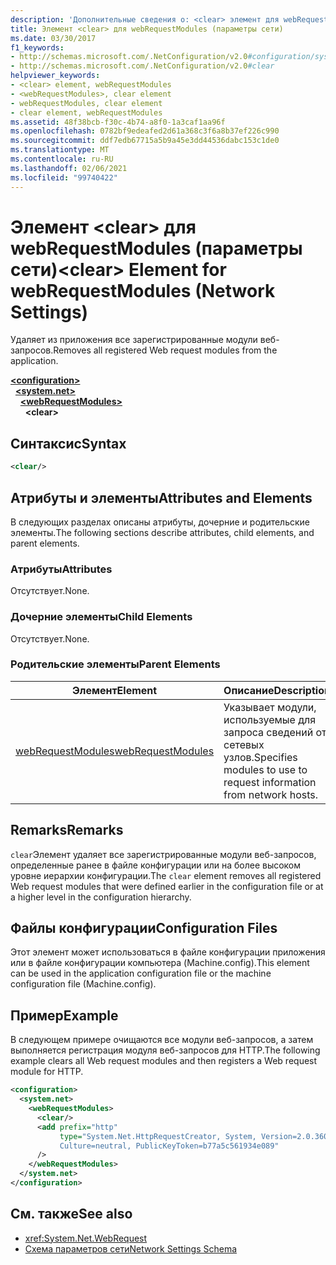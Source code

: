 ```yaml
---
description: 'Дополнительные сведения о: <clear> элемент для webRequestModules (параметры сети)'
title: Элемент <clear> для webRequestModules (параметры сети)
ms.date: 03/30/2017
f1_keywords:
- http://schemas.microsoft.com/.NetConfiguration/v2.0#configuration/system.net/webRequestModules/clear
- http://schemas.microsoft.com/.NetConfiguration/v2.0#clear
helpviewer_keywords:
- <clear> element, webRequestModules
- <webRequestModules>, clear element
- webRequestModules, clear element
- clear element, webRequestModules
ms.assetid: 48f38bcb-f30c-4b74-a8f0-1a3caf1aa96f
ms.openlocfilehash: 0782bf9edeafed2d61a368c3f6a8b37ef226c990
ms.sourcegitcommit: ddf7edb67715a5b9a45e3dd44536dabc153c1de0
ms.translationtype: MT
ms.contentlocale: ru-RU
ms.lasthandoff: 02/06/2021
ms.locfileid: "99740422"
---
```

# <a name="clear-element-for-webrequestmodules-network-settings"></a><span data-ttu-id="2c378-103">Элемент \<clear> для webRequestModules (параметры сети)</span><span class="sxs-lookup"><span data-stu-id="2c378-103">\<clear> Element for webRequestModules (Network Settings)</span></span>

<span data-ttu-id="2c378-104">Удаляет из приложения все зарегистрированные модули веб-запросов.</span><span class="sxs-lookup"><span data-stu-id="2c378-104">Removes all registered Web request modules from the application.</span></span>  

[**\<configuration>**](../configuration-element.md)\
&nbsp;&nbsp;[**\<system.net>**](system-net-element-network-settings.md)\
&nbsp;&nbsp;&nbsp;&nbsp;[**\<webRequestModules>**](webrequestmodules-element-network-settings.md)\
&nbsp;&nbsp;&nbsp;&nbsp;&nbsp;&nbsp;**\<clear>**

## <a name="syntax"></a><span data-ttu-id="2c378-105">Синтаксис</span><span class="sxs-lookup"><span data-stu-id="2c378-105">Syntax</span></span>  
  
```xml  
<clear/>  
```  
  
## <a name="attributes-and-elements"></a><span data-ttu-id="2c378-106">Атрибуты и элементы</span><span class="sxs-lookup"><span data-stu-id="2c378-106">Attributes and Elements</span></span>  

 <span data-ttu-id="2c378-107">В следующих разделах описаны атрибуты, дочерние и родительские элементы.</span><span class="sxs-lookup"><span data-stu-id="2c378-107">The following sections describe attributes, child elements, and parent elements.</span></span>  
  
### <a name="attributes"></a><span data-ttu-id="2c378-108">Атрибуты</span><span class="sxs-lookup"><span data-stu-id="2c378-108">Attributes</span></span>  

 <span data-ttu-id="2c378-109">Отсутствует.</span><span class="sxs-lookup"><span data-stu-id="2c378-109">None.</span></span>  
  
### <a name="child-elements"></a><span data-ttu-id="2c378-110">Дочерние элементы</span><span class="sxs-lookup"><span data-stu-id="2c378-110">Child Elements</span></span>  

 <span data-ttu-id="2c378-111">Отсутствует.</span><span class="sxs-lookup"><span data-stu-id="2c378-111">None.</span></span>  
  
### <a name="parent-elements"></a><span data-ttu-id="2c378-112">Родительские элементы</span><span class="sxs-lookup"><span data-stu-id="2c378-112">Parent Elements</span></span>  
  
|<span data-ttu-id="2c378-113">**Элемент**</span><span class="sxs-lookup"><span data-stu-id="2c378-113">**Element**</span></span>|<span data-ttu-id="2c378-114">**Описание**</span><span class="sxs-lookup"><span data-stu-id="2c378-114">**Description**</span></span>|  
|-----------------|---------------------|  
|[<span data-ttu-id="2c378-115">webRequestModules</span><span class="sxs-lookup"><span data-stu-id="2c378-115">webRequestModules</span></span>](webrequestmodules-element-network-settings.md)|<span data-ttu-id="2c378-116">Указывает модули, используемые для запроса сведений от сетевых узлов.</span><span class="sxs-lookup"><span data-stu-id="2c378-116">Specifies modules to use to request information from network hosts.</span></span>|  
  
## <a name="remarks"></a><span data-ttu-id="2c378-117">Remarks</span><span class="sxs-lookup"><span data-stu-id="2c378-117">Remarks</span></span>  

 <span data-ttu-id="2c378-118">`clear`Элемент удаляет все зарегистрированные модули веб-запросов, определенные ранее в файле конфигурации или на более высоком уровне иерархии конфигурации.</span><span class="sxs-lookup"><span data-stu-id="2c378-118">The `clear` element removes all registered Web request modules that were defined earlier in the configuration file or at a higher level in the configuration hierarchy.</span></span>  
  
## <a name="configuration-files"></a><span data-ttu-id="2c378-119">Файлы конфигурации</span><span class="sxs-lookup"><span data-stu-id="2c378-119">Configuration Files</span></span>  

 <span data-ttu-id="2c378-120">Этот элемент может использоваться в файле конфигурации приложения или в файле конфигурации компьютера (Machine.config).</span><span class="sxs-lookup"><span data-stu-id="2c378-120">This element can be used in the application configuration file or the machine configuration file (Machine.config).</span></span>  
  
## <a name="example"></a><span data-ttu-id="2c378-121">Пример</span><span class="sxs-lookup"><span data-stu-id="2c378-121">Example</span></span>  

 <span data-ttu-id="2c378-122">В следующем примере очищаются все модули веб-запросов, а затем выполняется регистрация модуля веб-запросов для HTTP.</span><span class="sxs-lookup"><span data-stu-id="2c378-122">The following example clears all Web request modules and then registers a Web request module for HTTP.</span></span>  
  
```xml  
<configuration>  
  <system.net>  
    <webRequestModules>  
      <clear/>  
      <add prefix="http"  
           type="System.Net.HttpRequestCreator, System, Version=2.0.3600.0,  
           Culture=neutral, PublicKeyToken=b77a5c561934e089"  
      />  
    </webRequestModules>  
  </system.net>  
</configuration>  
```  
  
## <a name="see-also"></a><span data-ttu-id="2c378-123">См. также</span><span class="sxs-lookup"><span data-stu-id="2c378-123">See also</span></span>

- <xref:System.Net.WebRequest>
- [<span data-ttu-id="2c378-124">Схема параметров сети</span><span class="sxs-lookup"><span data-stu-id="2c378-124">Network Settings Schema</span></span>](index.md)
